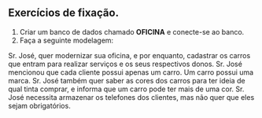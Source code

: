 ## Exercícios de fixação.

1. Criar um banco de dados chamado **OFICINA** e conecte-se ao banco.
2. Faça a seguinte modelagem:

Sr. José, quer modernizar sua oficina, e por enquanto, cadastrar os carros que entram para realizar serviços e os seus respectivos donos. Sr. José mencionou que cada cliente possui apenas um carro. Um carro possui uma marca. Sr. José também quer saber as cores dos carros para ter ideia de qual tinta comprar, e informa que um carro pode ter mais de uma cor. Sr. José necessita armazenar os telefones dos clientes, mas não quer que eles sejam obrigatórios.
